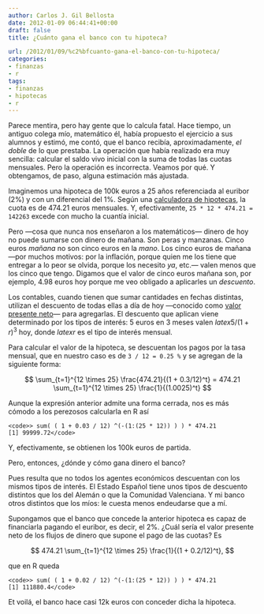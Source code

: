 ```yaml
---
author: Carlos J. Gil Bellosta
date: 2012-01-09 06:44:41+00:00
draft: false
title: ¿Cuánto gana el banco con tu hipoteca?

url: /2012/01/09/%c2%bfcuanto-gana-el-banco-con-tu-hipoteca/
categories:
- finanzas
- r
tags:
- finanzas
- hipotecas
- r
---
```


Parece mentira, pero hay gente que lo calcula fatal. Hace tiempo, un antiguo colega mío, matemático él, había propuesto el ejercicio a sus alumnos y estimó, me contó, que el banco recibía, aproximadamente, _el doble_ de lo que prestaba. La operación que había realizado era muy sencilla: calcular el saldo vivo inicial con la suma de todas las cuotas mensuales. Pero la operación es incorrecta. Veamos por qué. Y obtengamos, de paso, alguna estimación más ajustada.

Imaginemos una hipoteca de 100k euros a 25 años referenciada al euribor (2%) y con un diferencial del 1%. Según una [calculadora de hipotecas](http://www.euribor.com.es/calcular-hipoteca/), la cuota es de 474.21 euros mensuales. Y, efectivamente, `25 * 12 * 474.21 = 142263` excede con mucho la cuantía inicial.

Pero —cosa que nunca nos enseñaron a los matemáticos— dinero de hoy no puede sumarse con dinero de mañana. Son peras y manzanas. Cinco euros _mañana_ no son cinco euros en la _mano_. Los cinco euros de mañana —por muchos motivos: por la inflación, porque quien me los tiene que entregar a lo peor se olvida, porque los necesito _ya_, etc.— valen menos que los cinco que tengo. Digamos que el valor de cinco euros mañana son, por ejemplo, 4.98 euros hoy porque me veo obligado a aplicarles un _descuento_.

Los contables, cuando tienen que sumar cantidades en fechas distintas, utilizan el descuento de todas ellas a día de hoy —conocido como [valor presente neto](http://es.wikipedia.org/wiki/Valor_actual_neto)— para agregarlas. El descuento que aplican viene determinado por los tipos de interés: 5 euros en 3 meses valen $latex 5/(1+r)^3$ hoy, donde $latex r$ es el tipo de interés mensual.

Para calcular el valor de la hipoteca, se descuentan los pagos por la tasa mensual, que en nuestro caso es de `3 / 12 = 0.25 %` y se agregan de la siguiente forma:


$$ \sum_{t=1}^{12 \times 25} \frac{474.21}{(1 + 0.3/12)^t} = 474.21 \sum_{t=1}^{12 \times 25} \frac{1}{(1.0025)^t} $$


Aunque la expresión anterior admite una forma cerrada, nos es más cómodo a los perezosos calcularla en R así


    <code>> sum( ( 1 + 0.03 / 12) ^(-(1:(25 * 12)) ) ) * 474.21
    [1] 99999.72</code>


Y, efectivamente, se obtienen los 100k euros de partida.

Pero, entonces, ¿dónde y cómo gana dinero el banco?

Pues resulta que no todos los agentes económicos descuentan con los mismos tipos de interés. El Estado Español tiene unos tipos de descuento distintos que los del Alemán o que la Comunidad Valenciana. Y mi banco otros distintos que los míos: le cuesta menos endeudarse que a mí.

Supongamos que el banco que concede la anterior hipoteca es capaz de financiarla pagando el euribor, es decir, el 2%. ¿Cuál sería el valor presente neto de los flujos de dinero que supone el pago de las cuotas? Es


$$ 474.21 \sum_{t=1}^{12 \times 25} \frac{1}{(1 + 0.2/12)^t}, $$


que en R queda


    <code>> sum( ( 1 + 0.02 / 12) ^(-(1:(25 * 12)) ) ) * 474.21
    [1] 111880.4</code>


Et voilá, el banco hace casi 12k euros con conceder dicha la hipoteca.
